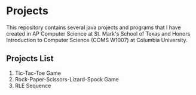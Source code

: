 # Projects
This repository contains several java projects and programs that I have created in AP Computer Science at St. Mark's School of Texas and Honors Introduction to Computer Science (COMS W1007) at Columbia University.

## Projects List
1. Tic-Tac-Toe Game
2. Rock-Paper-Scissors-Lizard-Spock Game
3. RLE Sequence 

